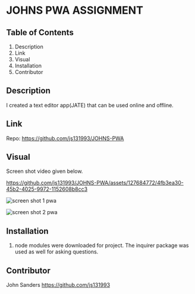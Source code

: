 # JOHNS PWA ASSIGNMENT


## Table of Contents
1. Description
2. Link
3. Visual
4. Installation
5. Contributor

## Description
I created a text editor app(JATE) that can be used online and offline.   

## Link
Repo: https://github.com/js131993/JOHNS-PWA

## Visual
Screen shot video given below.


https://github.com/js131993/JOHNS-PWA/assets/127684772/4fb3ea30-45b2-4025-9972-1152608b8cc3


![screen shot 1 pwa](https://github.com/js131993/JOHNS-PWA/assets/127684772/544c7f39-9a8d-4e71-ae49-ab5b44aabfc4)

![screen shot 2 pwa](https://github.com/js131993/JOHNS-PWA/assets/127684772/c5e77366-2b02-47f5-aa77-8e502982d5e7)


## Installation
1. node modules were downloaded for project. The inquirer package was used as well for asking questions.

## Contributor
John Sanders
https://github.com/js131993
